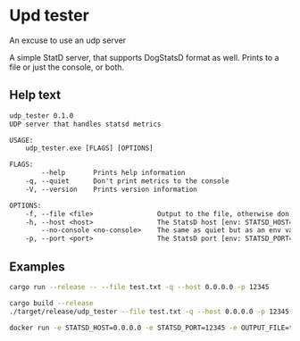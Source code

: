 # Upd tester

An excuse to use an udp server

A simple StatD server, that supports DogStatsD format as well.
Prints to a file or just the console, or both.

## Help text

```txt
udp_tester 0.1.0
UDP server that handles statsd metrics

USAGE:
    udp_tester.exe [FLAGS] [OPTIONS]

FLAGS:
        --help       Prints help information
    -q, --quiet      Don't print metrics to the console
    -V, --version    Prints version information

OPTIONS:
    -f, --file <file>                Output to the file, otherwise don't output to any file [env: OUTPUT_FILE=]
    -h, --host <host>                The StatsD host [env: STATSD_HOST=]  [default: 127.0.0.1]       
        --no-console <no-console>    The same as quiet but as an env var [env: NO_STDOUT=]
    -p, --port <port>                The StatsD port [env: STATSD_PORT=]  [default: 8125]
```

## Examples

```sh
cargo run --release -- --file test.txt -q --host 0.0.0.0 -p 12345
```

```sh
cargo build --release
./target/release/udp_tester --file test.txt -q --host 0.0.0.0 -p 12345
```

```sh
docker run -e STATSD_HOST=0.0.0.0 -e STATSD_PORT=12345 -e OUTPUT_FILE=test.txt -e NO_STDOUT=1 
```
